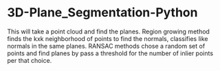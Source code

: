 # 3D-Plane_Segmentation-Python
This will take a point cloud and find the planes. Region growing method finds the kxk neighborhood of points to find the normals, classifies like normals in the same planes. RANSAC methods chose a random set of points and find planes by pass a threshold for the number of inlier points per that choice.
